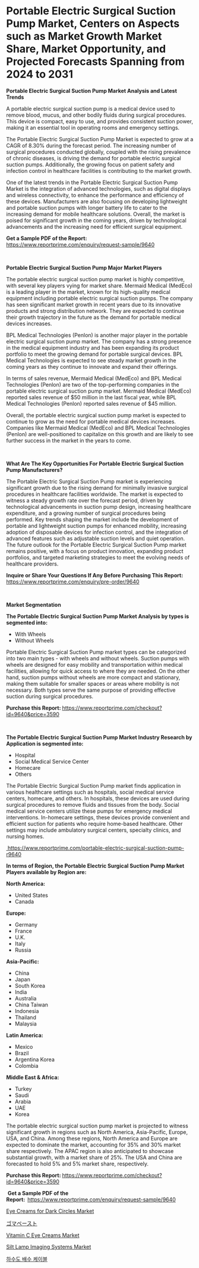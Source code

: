 <p><h1>Portable Electric Surgical Suction Pump Market, Centers on Aspects such as Market Growth Market Share, Market Opportunity, and Projected Forecasts Spanning from 2024 to 2031</h1></p><p><strong>Portable Electric Surgical Suction Pump Market Analysis and Latest Trends</strong></p>
<p><p>A portable electric surgical suction pump is a medical device used to remove blood, mucus, and other bodily fluids during surgical procedures. This device is compact, easy to use, and provides consistent suction power, making it an essential tool in operating rooms and emergency settings.</p><p>The Portable Electric Surgical Suction Pump Market is expected to grow at a CAGR of 8.30% during the forecast period. The increasing number of surgical procedures conducted globally, coupled with the rising prevalence of chronic diseases, is driving the demand for portable electric surgical suction pumps. Additionally, the growing focus on patient safety and infection control in healthcare facilities is contributing to the market growth.</p><p>One of the latest trends in the Portable Electric Surgical Suction Pump Market is the integration of advanced technologies, such as digital displays and wireless connectivity, to enhance the performance and efficiency of these devices. Manufacturers are also focusing on developing lightweight and portable suction pumps with longer battery life to cater to the increasing demand for mobile healthcare solutions. Overall, the market is poised for significant growth in the coming years, driven by technological advancements and the increasing need for efficient surgical equipment.</p></p>
<p><strong>Get a Sample PDF of the Report:&nbsp;</strong> <a href="https://www.reportprime.com/enquiry/request-sample/9640">https://www.reportprime.com/enquiry/request-sample/9640</a></p>
<p>&nbsp;</p>
<p><strong>Portable Electric Surgical Suction Pump Major Market Players</strong></p>
<p><p>The portable electric surgical suction pump market is highly competitive, with several key players vying for market share. Mermaid Medical (MedEco) is a leading player in the market, known for its high-quality medical equipment including portable electric surgical suction pumps. The company has seen significant market growth in recent years due to its innovative products and strong distribution network. They are expected to continue their growth trajectory in the future as the demand for portable medical devices increases.</p><p>BPL Medical Technologies (Penlon) is another major player in the portable electric surgical suction pump market. The company has a strong presence in the medical equipment industry and has been expanding its product portfolio to meet the growing demand for portable surgical devices. BPL Medical Technologies is expected to see steady market growth in the coming years as they continue to innovate and expand their offerings.</p><p>In terms of sales revenue, Mermaid Medical (MedEco) and BPL Medical Technologies (Penlon) are two of the top-performing companies in the portable electric surgical suction pump market. Mermaid Medical (MedEco) reported sales revenue of $50 million in the last fiscal year, while BPL Medical Technologies (Penlon) reported sales revenue of $45 million.</p><p>Overall, the portable electric surgical suction pump market is expected to continue to grow as the need for portable medical devices increases. Companies like Mermaid Medical (MedEco) and BPL Medical Technologies (Penlon) are well-positioned to capitalize on this growth and are likely to see further success in the market in the years to come.</p></p>
<p>&nbsp;</p>
<p><strong>What Are The Key Opportunities For Portable Electric Surgical Suction Pump Manufacturers?</strong></p>
<p><p>The Portable Electric Surgical Suction Pump market is experiencing significant growth due to the rising demand for minimally invasive surgical procedures in healthcare facilities worldwide. The market is expected to witness a steady growth rate over the forecast period, driven by technological advancements in suction pump design, increasing healthcare expenditure, and a growing number of surgical procedures being performed. Key trends shaping the market include the development of portable and lightweight suction pumps for enhanced mobility, increasing adoption of disposable devices for infection control, and the integration of advanced features such as adjustable suction levels and quiet operation. The future outlook for the Portable Electric Surgical Suction Pump market remains positive, with a focus on product innovation, expanding product portfolios, and targeted marketing strategies to meet the evolving needs of healthcare providers.</p></p>
<p><strong>Inquire or Share Your Questions If Any Before Purchasing This Report:</strong> <a href="https://www.reportprime.com/enquiry/pre-order/9640">https://www.reportprime.com/enquiry/pre-order/9640</a></p>
<p>&nbsp;</p>
<p><strong>Market Segmentation</strong></p>
<p><strong>The Portable Electric Surgical Suction Pump Market Analysis by types is segmented into:</strong></p>
<p><ul><li>With Wheels</li><li>Without Wheels</li></ul></p>
<p><p>Portable Electric Surgical Suction Pump market types can be categorized into two main types - with wheels and without wheels. Suction pumps with wheels are designed for easy mobility and transportation within medical facilities, allowing for quick access to where they are needed. On the other hand, suction pumps without wheels are more compact and stationary, making them suitable for smaller spaces or areas where mobility is not necessary. Both types serve the same purpose of providing effective suction during surgical procedures.</p></p>
<p><strong>Purchase this Report:&nbsp;</strong><a href="https://www.reportprime.com/checkout?id=9640&price=3590">https://www.reportprime.com/checkout?id=9640&price=3590</a></p>
<p>&nbsp;</p>
<p><strong>The Portable Electric Surgical Suction Pump Market Industry Research by Application is segmented into:</strong></p>
<p><ul><li>Hospital</li><li>Social Medical Service Center</li><li>Homecare</li><li>Others</li></ul></p>
<p><p>The Portable Electric Surgical Suction Pump market finds application in various healthcare settings such as hospitals, social medical service centers, homecare, and others. In hospitals, these devices are used during surgical procedures to remove fluids and tissues from the body. Social medical service centers utilize these pumps for emergency medical interventions. In-homecare settings, these devices provide convenient and efficient suction for patients who require home-based healthcare. Other settings may include ambulatory surgical centers, specialty clinics, and nursing homes.</p></p>
<p><a href="https://www.reportprime.com/portable-electric-surgical-suction-pump-r9640">&nbsp;https://www.reportprime.com/portable-electric-surgical-suction-pump-r9640</a></p>
<p><strong>In terms of Region, the Portable Electric Surgical Suction Pump Market Players available by Region are:</strong></p>
<p>
    <p> <strong> North America: </strong>
        <ul>
            <li>United States</li>
            <li>Canada</li>
        </ul>
        </p> 
    <p> <strong> Europe: </strong>
        <ul>
            <li>Germany</li>
            <li>France</li>
            <li>U.K.</li>
            <li>Italy</li>
            <li>Russia</li>
        </ul>
        </p> 
    <p> <strong> Asia-Pacific: </strong>
        <ul>
            <li>China</li>
            <li>Japan</li>
            <li>South Korea</li>
            <li>India</li>
            <li>Australia</li>
            <li>China Taiwan</li>
            <li>Indonesia</li>
            <li>Thailand</li>
            <li>Malaysia</li>
        </ul>
        </p> 
    <p> <strong> Latin America: </strong>
        <ul>
            <li>Mexico</li>
            <li>Brazil</li>
            <li>Argentina Korea</li>
            <li>Colombia</li>
        </ul>
        </p> 
    <p> <strong> Middle East & Africa: </strong>
        <ul>
            <li>Turkey</li>
            <li>Saudi</li>
            <li>Arabia</li>
            <li>UAE</li>
            <li>Korea</li>
        </ul>
    </p>
    </p>
<p><p>The portable electric surgical suction pump market is projected to witness significant growth in regions such as North America, Asia-Pacific, Europe, USA, and China. Among these regions, North America and Europe are expected to dominate the market, accounting for 35% and 30% market share respectively. The APAC region is also anticipated to showcase substantial growth, with a market share of 25%. The USA and China are forecasted to hold 5% and 5% market share, respectively.</p></p>
<p><strong>Purchase this Report: </strong><a href="https://www.reportprime.com/checkout?id=9640&price=3590">https://www.reportprime.com/checkout?id=9640&price=3590</a></p>
<p>&nbsp;<strong>Get a Sample PDF of the Report:&nbsp;&nbsp;</strong><a href="https://www.reportprime.com/enquiry/request-sample/9640">https://www.reportprime.com/enquiry/request-sample/9640</a></p>
<p><strong></strong></p>
<p><p><a href="https://issuu.com/reportprime-2/docs/eye-creams-for-dark-circles-market-size-2030.pptx">Eye Creams for Dark Circles Market</a></p><p><a href="https://medium.com/@rockcod61/%E8%83%A1%E9%BA%BB%E3%83%9A%E3%83%BC%E3%82%B9%E3%83%88%E5%B8%82%E5%A0%B4%E5%B1%95%E6%9C%9B-%E6%A5%AD%E7%95%8C%E6%A6%82%E8%A6%81%E3%81%A8%E4%BA%88%E6%B8%AC-2024%E5%B9%B4%E3%81%8B%E3%82%892031%E5%B9%B4-53fc3261aa4c">ゴマペースト</a></p><p><a href="https://issuu.com/reportprime-2/docs/vitamin-c-eye-creams-market-size-2030.pptx">Vitamin C Eye Creams Market</a></p><p><a href="https://github.com/maudAbbott7/Market-Research-Report-List-1/blob/main/silt-lamp-imaging-systems-market.md">Silt Lamp Imaging Systems Market</a></p><p><a href="https://medium.com/@angelardelean202220221/%ED%95%98%EC%88%98-%EB%B0%A9%EB%A5%98-%EC%BC%80%EC%9D%B4%EB%B8%94-%EC%8B%9C%EC%9E%A5-%EA%B7%9C%EB%AA%A8-%EB%B0%8F-%EC%8B%9C%EC%9E%A5-%EB%8F%99%ED%96%A5-%EC%99%84%EC%A0%84%ED%95%9C-%EC%82%B0%EC%97%85-%EC%A0%84%EB%A7%9D-2024%EB%85%84%EB%B6%80%ED%84%B0-2031%EB%85%84%EA%B9%8C%EC%A7%80-7320f116053a">하수도 배수 케이블</a></p></p>